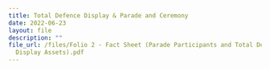 ```yaml
---
title: Total Defence Display & Parade and Ceremony
date: 2022-06-23
layout: file
description: ""
file_url: /files/Folio 2 - Fact Sheet (Parade Participants and Total Defence
  Display Assets).pdf
---
```

